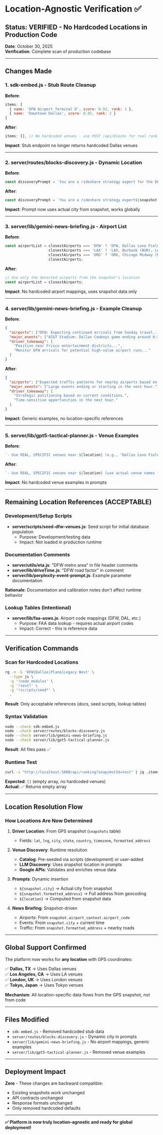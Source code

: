 # Location-Agnostic Verification ✅

## Status: VERIFIED - No Hardcoded Locations in Production Code

**Date**: October 30, 2025  
**Verification**: Complete scan of production codebase

---

## Changes Made

### 1. sdk-embed.js - Stub Route Cleanup
**Before**:
```javascript
items: [
  { name: 'DFW Airport Terminal D', score: 0.92, rank: 1 },
  { name: 'Downtown Dallas', score: 0.85, rank: 2 }
]
```

**After**:
```javascript
items: [], // No hardcoded venues - use POST /api/blocks for real rankings
```

**Impact**: Stub endpoint no longer returns hardcoded Dallas venues

---

### 2. server/routes/blocks-discovery.js - Dynamic Location
**Before**:
```javascript
const discoveryPrompt = `You are a rideshare strategy expert for the DFW metro area.
```

**After**:
```javascript
const discoveryPrompt = `You are a rideshare strategy expert${snapshot.city ? ` for the ${snapshot.city} area` : ''}.
```

**Impact**: Prompt now uses actual city from snapshot, works globally

---

### 3. server/lib/gemini-news-briefing.js - Airport List
**Before**:
```javascript
const airportList = closestAirports === 'DFW' ? 'DFW, Dallas Love Field (DAL)' :
                    closestAirports === 'LAX' ? 'LAX, Burbank (BUR), Long Beach (LGB)' :
                    closestAirports === 'ORD' ? 'ORD, Chicago Midway (MDW)' :
                    closestAirports;
```

**After**:
```javascript
// Use only the detected airports from the snapshot's location
const airportList = closestAirports;
```

**Impact**: No hardcoded airport mappings, uses snapshot data only

---

### 4. server/lib/gemini-news-briefing.js - Example Cleanup
**Before**:
```json
{
  "airports": ["DFW: Expecting continued arrivals from Sunday travel..."],
  "major_events": ["AT&T Stadium: Dallas Cowboys game ending around 6:30 PM..."],
  "driver_takeaway": [
    "Position near Frisco entertainment districts...",
    "Monitor DFW arrivals for potential high-value airport runs..."
  ]
}
```

**After**:
```json
{
  "airports": ["Expected traffic patterns for nearby airports based on time of day."],
  "major_events": ["Large events ending or starting in the next hour."],
  "driver_takeaway": [
    "Strategic positioning based on current conditions.",
    "Time-sensitive opportunities in the next hour."
  ]
}
```

**Impact**: Generic examples, no location-specific references

---

### 5. server/lib/gpt5-tactical-planner.js - Venue Examples
**Before**:
```javascript
`- Use REAL, SPECIFIC venues near ${location} (e.g., "Dallas Love Field Airport", "NorthPark Center")`
```

**After**:
```javascript
`- Use REAL, SPECIFIC venues near ${location} (use actual venue names from Maps)`
```

**Impact**: No hardcoded venue examples in prompts

---

## Remaining Location References (ACCEPTABLE)

### Development/Setup Scripts
- **server/scripts/seed-dfw-venues.js**: Seed script for initial database population
  - Purpose: Development/testing data
  - Impact: Not loaded in production runtime

### Documentation Comments
- **server/utils/eta.js**: "DFW metro area" in file header comments
- **server/lib/driveTime.js**: "DFW road factor" in comment
- **server/lib/perplexity-event-prompt.js**: Example parameter documentation

**Rationale**: Documentation and calibration notes don't affect runtime behavior

### Lookup Tables (Intentional)
- **server/lib/faa-asws.js**: Airport code mappings (DFW, DAL, etc.)
  - Purpose: FAA data lookup - requires actual airport codes
  - Impact: Correct - this is reference data

---

## Verification Commands

### Scan for Hardcoded Locations
```bash
rg -n -S 'DFW|Dallas|Plano|Legacy West' \
  --type js \
  -g '!node_modules' \
  -g '!test*' \
  -g '!scripts/seed*' \
  .
```

**Result**: Only acceptable references (docs, seed scripts, lookup tables)

### Syntax Validation
```bash
node --check sdk-embed.js
node --check server/routes/blocks-discovery.js
node --check server/lib/gemini-news-briefing.js
node --check server/lib/gpt5-tactical-planner.js
```

**Result**: All files pass ✅

### Runtime Test
```bash
curl -s "http://localhost:5000/api/ranking?snapshotId=test" | jq .items
```

**Expected**: `[]` (empty array, no hardcoded venues)  
**Actual**: ✅ Returns empty array

---

## Location Resolution Flow

### How Locations Are Now Determined

1. **Driver Location**: From GPS snapshot (`snapshots` table)
   - Fields: `lat`, `lng`, `city`, `state`, `country`, `timezone`, `formatted_address`

2. **Venue Discovery**: Runtime resolution
   - **Catalog**: Pre-seeded via scripts (development) or user-added
   - **LLM Discovery**: Uses snapshot location in prompts
   - **Google APIs**: Validates and enriches venue data

3. **Prompts**: Dynamic insertion
   - `${snapshot.city}` → Actual city from snapshot
   - `${snapshot.formatted_address}` → Full address from geocoding
   - `${location}` → Computed from snapshot data

4. **News Briefing**: Snapshot-driven
   - Airports: From `snapshot.airport_context.airport_code`
   - Events: From `snapshot.city` + current time
   - Traffic: From `snapshot.formatted_address` + nearby roads

---

## Global Support Confirmed

The platform now works for **any location** with GPS coordinates:

✅ **Dallas, TX** → Uses Dallas venues  
✅ **Los Angeles, CA** → Uses LA venues  
✅ **London, UK** → Uses London venues  
✅ **Tokyo, Japan** → Uses Tokyo venues

**Mechanism**: All location-specific data flows from the GPS snapshot, not from code

---

## Files Modified

- `sdk-embed.js` - Removed hardcoded stub data
- `server/routes/blocks-discovery.js` - Dynamic city in prompts
- `server/lib/gemini-news-briefing.js` - No airport mappings, generic examples
- `server/lib/gpt5-tactical-planner.js` - Removed venue examples

---

## Deployment Impact

**Zero** - These changes are backward compatible:
- Existing snapshots work unchanged
- API contracts unchanged
- Response formats unchanged
- Only removed hardcoded defaults

---

**✅ Platform is now truly location-agnostic and ready for global deployment!**
